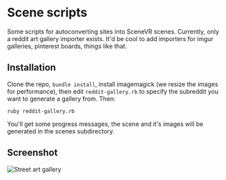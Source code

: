 # Scene scripts

Some scripts for autoconverting sites into SceneVR scenes. Currently, only a reddit art gallery importer exists. It'd be cool to add importers for imgur galleries, pinterest boards, things like that.

## Installation

Clone the repo, `bundle install`, install imagemagick (we resize the images for performance), then edit `reddit-gallery.rb` to specify the subreddit you want to generate a gallery from. Then:

`ruby reddit-gallery.rb`

You'll get some progress messages, the scene and it's images will be generated in the scenes subdirectory.

## Screenshot

![Street art gallery](http://i.imgur.com/YUWHFqR.png)